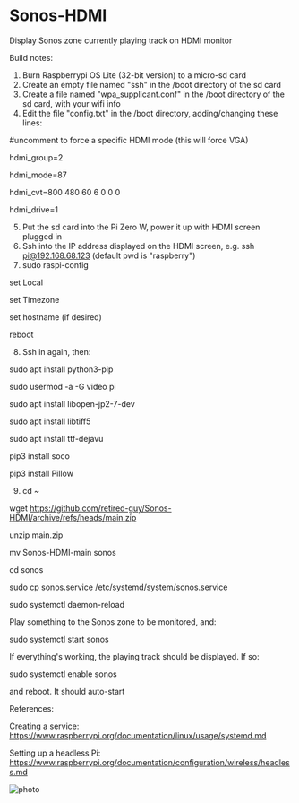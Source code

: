 # Sonos-HDMI
Display Sonos zone currently playing track on HDMI monitor 

Build notes:
1. Burn Raspberrypi OS Lite (32-bit version) to a micro-sd card
2. Create an empty file named "ssh" in the /boot directory of the sd card
3. Create a file named "wpa_supplicant.conf" in the /boot directory of the sd card, with your wifi info
4. Edit the file "config.txt" in the /boot directory, adding/changing these lines:

\#uncomment to force a specific HDMI mode (this will force VGA)

hdmi_group=2

hdmi_mode=87

hdmi_cvt=800 480 60 6 0 0 0

hdmi_drive=1
   
5. Put the sd card into the Pi Zero W, power it up with HDMI screen plugged in
6. Ssh into the IP address displayed on the HDMI screen, e.g. ssh pi@192.168.68.123 (default pwd is "raspberry")
7. sudo raspi-config

set Local

set Timezone

set hostname (if desired)

reboot

8. Ssh in again, then:

sudo apt install python3-pip

sudo usermod -a -G video pi

sudo apt install libopen-jp2-7-dev

sudo apt install libtiff5

sudo apt install ttf-dejavu

pip3 install soco

pip3 install Pillow

9. cd ~

wget https://github.com/retired-guy/Sonos-HDMI/archive/refs/heads/main.zip

unzip main.zip

mv Sonos-HDMI-main sonos

cd sonos

sudo cp sonos.service /etc/systemd/system/sonos.service 

sudo systemctl daemon-reload

Play something to the Sonos zone to be monitored, and:

sudo systemctl start sonos

If everything's working, the playing track should be displayed.  If so:

sudo systemctl enable sonos

and reboot.  It should auto-start

   
References:

Creating a service: https://www.raspberrypi.org/documentation/linux/usage/systemd.md

Setting up a headless Pi: https://www.raspberrypi.org/documentation/configuration/wireless/headless.md

  
![photo](https://1.bp.blogspot.com/-WKMlpBRRxEQ/YPn4OAnMM9I/AAAAAAAAuoU/Odb5FPkRwFYsirDvKZnRG-oSyxkjS2IqgCLcBGAsYHQ/s2048/FAAFCA05-9228-43DB-9009-04EAE065DCC2.jpeg)
   
   
   
   
